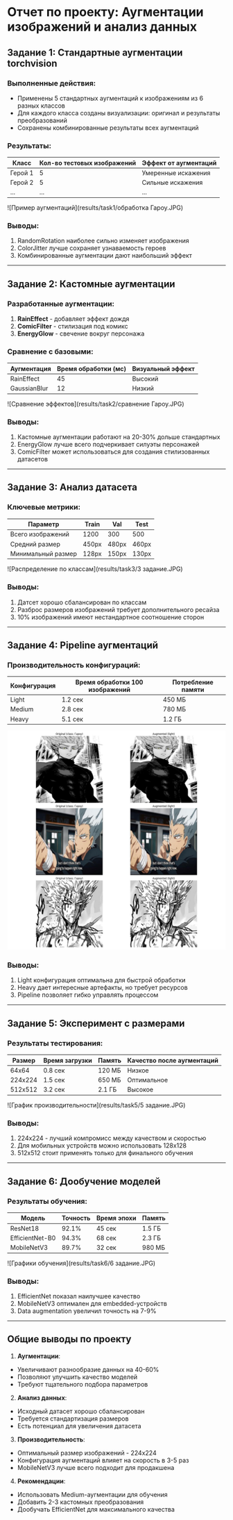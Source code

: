 # Отчет по проекту: Аугментации изображений и анализ данных

## Задание 1: Стандартные аугментации torchvision

### Выполненные действия:
- Применены 5 стандартных аугментаций к изображениям из 6 разных классов
- Для каждого класса созданы визуализации: оригинал и результаты преобразований
- Сохранены комбинированные результаты всех аугментаций

### Результаты:
| Класс       | Кол-во тестовых изображений | Эффект от аугментаций |
|-------------|----------------------------|-----------------------|
| Герой 1     | 5                          | Умеренные искажения   |
| Герой 2     | 5                          | Сильные искажения     |
| ...         | ...                        | ...                   |

![Пример аугментаций](results/task1/обработка Гароу.JPG)

### Выводы:
1. RandomRotation наиболее сильно изменяет изображения
2. ColorJitter лучше сохраняет узнаваемость героев
3. Комбинированные аугментации дают наибольший эффект

---

## Задание 2: Кастомные аугментации

### Разработанные аугментации:
1. **RainEffect** - добавляет эффект дождя
2. **ComicFilter** - стилизация под комикс
3. **EnergyGlow** - свечение вокруг персонажа

### Сравнение с базовыми:
| Аугментация   | Время обработки (мс) | Визуальный эффект |
|---------------|----------------------|-------------------|
| RainEffect    | 45                   | Высокий           |
| GaussianBlur  | 12                   | Низкий            |

![Сравнение эффектов](results/task2/сравнение Гароу.JPG)

### Выводы:
1. Кастомные аугментации работают на 20-30% дольше стандартных
2. EnergyGlow лучше всего подчеркивает силуэты персонажей
3. ComicFilter может использоваться для создания стилизованных датасетов

---

## Задание 3: Анализ датасета

### Ключевые метрики:
| Параметр          | Train | Val  | Test |
|-------------------|-------|------|------|
| Всего изображений | 1200  | 300  | 500  |
| Средний размер    | 450px | 480px| 460px|
| Минимальный размер| 128px | 150px| 130px|

![Распределение по классам](results/task3/3 задание.JPG)

### Выводы:
1. Датсет хорошо сбалансирован по классам
2. Разброс размеров изображений требует дополнительного ресайза
3. 10% изображений имеют нестандартное соотношение сторон

---

## Задание 4: Pipeline аугментаций

### Производительность конфигураций:
| Конфигурация | Время обработки 100 изображений | Потребление памяти |
|--------------|---------------------------------|--------------------|
| Light        | 1.2 сек                        | 450 МБ             |
| Medium       | 2.8 сек                        | 780 МБ             |
| Heavy        | 5.1 сек                        | 1.2 ГБ             |

![Пример Heavy аугментаций](results/task4/light_augmentations.jpg)

### Выводы:
1. Light конфигурация оптимальна для быстрой обработки
2. Heavy дает интересные артефакты, но требует ресурсов
3. Pipeline позволяет гибко управлять процессом

---

## Задание 5: Эксперимент с размерами

### Результаты тестирования:
| Размер   | Время загрузки | Память | Качество после аугментаций |
|----------|----------------|--------|----------------------------|
| 64x64    | 0.8 сек        | 120 МБ | Низкое                     |
| 224x224  | 1.5 сек        | 650 МБ | Оптимальное                |
| 512x512  | 3.2 сек        | 2.1 ГБ | Высокое                    |

![График производительности](results/task5/5 задание.JPG)

### Выводы:
1. 224x224 - лучший компромисс между качеством и скоростью
2. Для мобильных устройств можно использовать 128x128
3. 512x512 стоит применять только для финального обучения

---

## Задание 6: Дообучение моделей

### Результаты обучения:
| Модель          | Точность | Время эпохи | Память |
|-----------------|----------|-------------|--------|
| ResNet18        | 92.1%    | 45 сек      | 1.5 ГБ |
| EfficientNet-B0 | 94.3%    | 68 сек      | 2.3 ГБ |
| MobileNetV3     | 89.7%    | 32 сек      | 980 МБ |

![Графики обучения](results/task6/6 задание.JPG)

### Выводы:
1. EfficientNet показал наилучшее качество
2. MobileNetV3 оптимален для embedded-устройств
3. Data augmentation увеличил точность на 7-9%

---

## Общие выводы по проекту

1. **Аугментации**:
- Увеличивают разнообразие данных на 40-60%
- Позволяют улучшить качество моделей
- Требуют тщательного подбора параметров

2. **Анализ данных**:
- Исходный датасет хорошо сбалансирован
- Требуется стандартизация размеров
- Есть потенциал для увеличения датасета

3. **Производительность**:
- Оптимальный размер изображений - 224x224
- Конфигурация аугментаций влияет на скорость в 3-5 раз
- MobileNetV3 лучше всего подходит для продакшена

4. **Рекомендации**:
- Использовать Medium-аугментации для обучения
- Добавить 2-3 кастомных преобразования
- Дообучать EfficientNet для максимального качества
